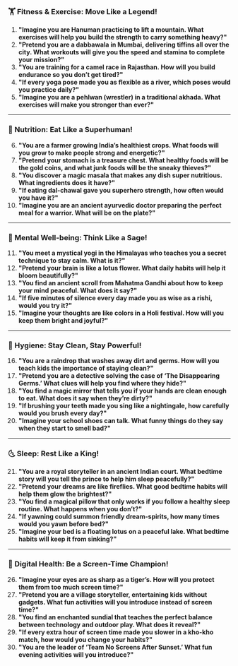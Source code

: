 ### **🏋️ Fitness & Exercise: Move Like a Legend!**  
1. **"Imagine you are Hanuman practicing to lift a mountain. What exercises will help you build the strength to carry something heavy?"**  
2. **"Pretend you are a dabbawala in Mumbai, delivering tiffins all over the city. What workouts will give you the speed and stamina to complete your mission?"**  
3. **"You are training for a camel race in Rajasthan. How will you build endurance so you don’t get tired?"**  
4. **"If every yoga pose made you as flexible as a river, which poses would you practice daily?"**  
5. **"Imagine you are a pehlwan (wrestler) in a traditional akhada. What exercises will make you stronger than ever?"**  

---

### **🍛 Nutrition: Eat Like a Superhuman!**  
6. **"You are a farmer growing India’s healthiest crops. What foods will you grow to make people strong and energetic?"**  
7. **"Pretend your stomach is a treasure chest. What healthy foods will be the gold coins, and what junk foods will be the sneaky thieves?"**  
8. **"You discover a magic masala that makes any dish super nutritious. What ingredients does it have?"**  
9. **"If eating dal-chawal gave you superhero strength, how often would you have it?"**  
10. **"Imagine you are an ancient ayurvedic doctor preparing the perfect meal for a warrior. What will be on the plate?"**  

---

### **🧘 Mental Well-being: Think Like a Sage!**  
11. **"You meet a mystical yogi in the Himalayas who teaches you a secret technique to stay calm. What is it?"**  
12. **"Pretend your brain is like a lotus flower. What daily habits will help it bloom beautifully?"**  
13. **"You find an ancient scroll from Mahatma Gandhi about how to keep your mind peaceful. What does it say?"**  
14. **"If five minutes of silence every day made you as wise as a rishi, would you try it?"**  
15. **"Imagine your thoughts are like colors in a Holi festival. How will you keep them bright and joyful?"**  

---

### **🛁 Hygiene: Stay Clean, Stay Powerful!**  
16. **"You are a raindrop that washes away dirt and germs. How will you teach kids the importance of staying clean?"**  
17. **"Pretend you are a detective solving the case of ‘The Disappearing Germs.’ What clues will help you find where they hide?"**  
18. **"You find a magic mirror that tells you if your hands are clean enough to eat. What does it say when they’re dirty?"**  
19. **"If brushing your teeth made you sing like a nightingale, how carefully would you brush every day?"**  
20. **"Imagine your school shoes can talk. What funny things do they say when they start to smell bad?"**  

---

### **🌜 Sleep: Rest Like a King!**  
21. **"You are a royal storyteller in an ancient Indian court. What bedtime story will you tell the prince to help him sleep peacefully?"**  
22. **"Pretend your dreams are like fireflies. What good bedtime habits will help them glow the brightest?"**  
23. **"You find a magical pillow that only works if you follow a healthy sleep routine. What happens when you don’t?"**  
24. **"If yawning could summon friendly dream-spirits, how many times would you yawn before bed?"**  
25. **"Imagine your bed is a floating lotus on a peaceful lake. What bedtime habits will keep it from sinking?"**  

---

### **📱 Digital Health: Be a Screen-Time Champion!**  
26. **"Imagine your eyes are as sharp as a tiger’s. How will you protect them from too much screen time?"**  
27. **"Pretend you are a village storyteller, entertaining kids without gadgets. What fun activities will you introduce instead of screen time?"**  
28. **"You find an enchanted sundial that teaches the perfect balance between technology and outdoor play. What does it reveal?"**  
29. **"If every extra hour of screen time made you slower in a kho-kho match, how would you change your habits?"**  
30. **"You are the leader of ‘Team No Screens After Sunset.’ What fun evening activities will you introduce?"**
